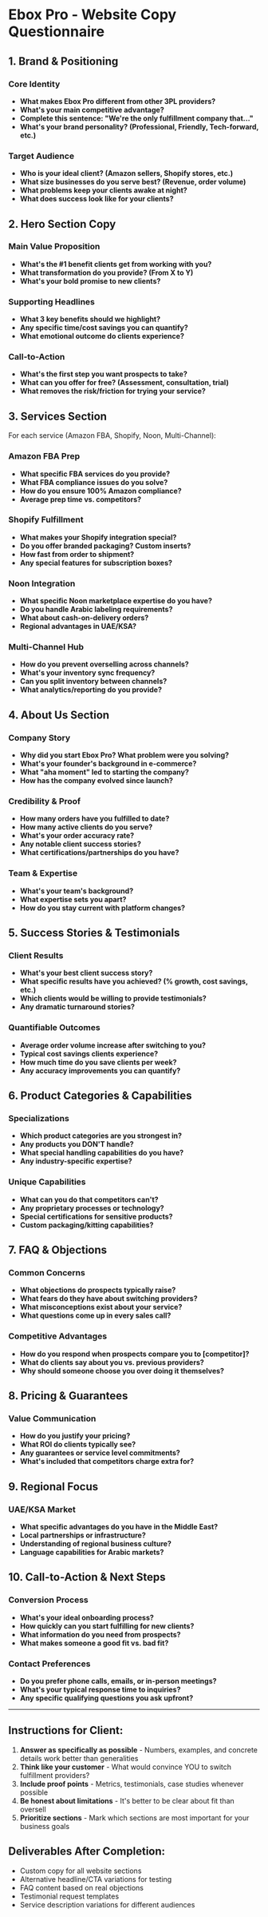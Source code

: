 # Ebox Pro - Website Copy Questionnaire

## 1. Brand & Positioning

### Core Identity
- **What makes Ebox Pro different from other 3PL providers?**
- **What's your main competitive advantage?**
- **Complete this sentence: "We're the only fulfillment company that..."**
- **What's your brand personality? (Professional, Friendly, Tech-forward, etc.)**

### Target Audience
- **Who is your ideal client? (Amazon sellers, Shopify stores, etc.)**
- **What size businesses do you serve best? (Revenue, order volume)**
- **What problems keep your clients awake at night?**
- **What does success look like for your clients?**

## 2. Hero Section Copy

### Main Value Proposition
- **What's the #1 benefit clients get from working with you?**
- **What transformation do you provide? (From X to Y)**
- **What's your bold promise to new clients?**

### Supporting Headlines
- **What 3 key benefits should we highlight?**
- **Any specific time/cost savings you can quantify?**
- **What emotional outcome do clients experience?**

### Call-to-Action
- **What's the first step you want prospects to take?**
- **What can you offer for free? (Assessment, consultation, trial)**
- **What removes the risk/friction for trying your service?**

## 3. Services Section

For each service (Amazon FBA, Shopify, Noon, Multi-Channel):

### Amazon FBA Prep
- **What specific FBA services do you provide?**
- **What FBA compliance issues do you solve?**
- **How do you ensure 100% Amazon compliance?**
- **Average prep time vs. competitors?**

### Shopify Fulfillment  
- **What makes your Shopify integration special?**
- **Do you offer branded packaging? Custom inserts?**
- **How fast from order to shipment?**
- **Any special features for subscription boxes?**

### Noon Integration
- **What specific Noon marketplace expertise do you have?**
- **Do you handle Arabic labeling requirements?**
- **What about cash-on-delivery orders?**
- **Regional advantages in UAE/KSA?**

### Multi-Channel Hub
- **How do you prevent overselling across channels?**
- **What's your inventory sync frequency?**
- **Can you split inventory between channels?**
- **What analytics/reporting do you provide?**

## 4. About Us Section

### Company Story
- **Why did you start Ebox Pro? What problem were you solving?**
- **What's your founder's background in e-commerce?**
- **What "aha moment" led to starting the company?**
- **How has the company evolved since launch?**

### Credibility & Proof
- **How many orders have you fulfilled to date?**
- **How many active clients do you serve?**
- **What's your order accuracy rate?**
- **Any notable client success stories?**
- **What certifications/partnerships do you have?**

### Team & Expertise
- **What's your team's background?**
- **What expertise sets you apart?**
- **How do you stay current with platform changes?**

## 5. Success Stories & Testimonials

### Client Results
- **What's your best client success story?**
- **What specific results have you achieved? (% growth, cost savings, etc.)**
- **Which clients would be willing to provide testimonials?**
- **Any dramatic turnaround stories?**

### Quantifiable Outcomes
- **Average order volume increase after switching to you?**
- **Typical cost savings clients experience?**
- **How much time do you save clients per week?**
- **Any accuracy improvements you can quantify?**

## 6. Product Categories & Capabilities

### Specializations
- **Which product categories are you strongest in?**
- **Any products you DON'T handle?**
- **What special handling capabilities do you have?**
- **Any industry-specific expertise?**

### Unique Capabilities
- **What can you do that competitors can't?**
- **Any proprietary processes or technology?**
- **Special certifications for sensitive products?**
- **Custom packaging/kitting capabilities?**

## 7. FAQ & Objections

### Common Concerns
- **What objections do prospects typically raise?**
- **What fears do they have about switching providers?**
- **What misconceptions exist about your service?**
- **What questions come up in every sales call?**

### Competitive Advantages
- **How do you respond when prospects compare you to [competitor]?**
- **What do clients say about you vs. previous providers?**
- **Why should someone choose you over doing it themselves?**

## 8. Pricing & Guarantees

### Value Communication
- **How do you justify your pricing?**
- **What ROI do clients typically see?**
- **Any guarantees or service level commitments?**
- **What's included that competitors charge extra for?**

## 9. Regional Focus

### UAE/KSA Market
- **What specific advantages do you have in the Middle East?**
- **Local partnerships or infrastructure?**
- **Understanding of regional business culture?**
- **Language capabilities for Arabic markets?**

## 10. Call-to-Action & Next Steps

### Conversion Process
- **What's your ideal onboarding process?**
- **How quickly can you start fulfilling for new clients?**
- **What information do you need from prospects?**
- **What makes someone a good fit vs. bad fit?**

### Contact Preferences
- **Do you prefer phone calls, emails, or in-person meetings?**
- **What's your typical response time to inquiries?**
- **Any specific qualifying questions you ask upfront?**

---

## Instructions for Client:

1. **Answer as specifically as possible** - Numbers, examples, and concrete details work better than generalities
2. **Think like your customer** - What would convince YOU to switch fulfillment providers?
3. **Include proof points** - Metrics, testimonials, case studies whenever possible
4. **Be honest about limitations** - It's better to be clear about fit than oversell
5. **Prioritize sections** - Mark which sections are most important for your business goals

## Deliverables After Completion:

- Custom copy for all website sections
- Alternative headline/CTA variations for testing  
- FAQ content based on real objections
- Testimonial request templates
- Service description variations for different audiences

